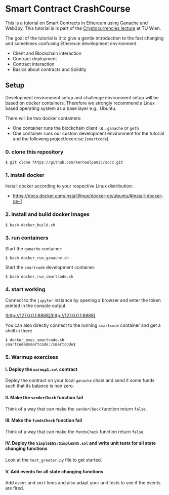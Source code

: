 Smart Contract CrashCourse
=======================

This is a tutorial on Smart Contracts in Ethereum using Ganache and Web3py.
This tutorial is is part of the [Cryptocurrencies lecture](https://tiss.tuwien.ac.at/course/courseDetails.xhtml?dswid=1923&dsrid=980&courseNr=192065&semester=2018W) at TU Wien.

The goal of the tutorial is it to give a gentle introduction to the fast changing and sometimes confusing Ethereum development environment.

* Client and Blockchain interaction
* Contract deployment
* Contract interaction
* Basics about contracts and Solidity

Setup
-----

Development environment setup and challenge environment setup will be based on docker containers. 
Therefore we strongly recommend a Linux based operating system as a base layer e.g., Ubuntu. 

There will be two docker containers:
* One container runs the blockchain client i.e., `ganache` or `geth`
* One container runs our custom development environment for the tutorial and the following project/exercise (`smartcode`) 

### 0. clone this repository
```
$ git clone https://github.com/kernoelpanic/sccc.git
```

### 1. install docker ###

Install docker according to your respective Linux distribution:

* https://docs.docker.com/install/linux/docker-ce/ubuntu/#install-docker-ce-1

### 2. install and build docker images ###
```
$ bash docker_build.sh
```

### 3. run containers ###
Start the `ganache` container:
```
$ bash docker_run_ganache.sh 
```

Start the `smartcode` development container:
```
$ bash docker_run_smartcode.sh
```

### 4. start working ###
Connect to the `jupyter` instance by opening a browser and enter the token printed in the console output.

[http://127.0.0.1:8888](http://127.0.0.1:8888)

You can also directly connect to the running `smartcode` container and get a shell in there
```
$ docker_exec_smartcode.sh
smartcode@smartcode:/smartcode$ 
```

### 5. Warmup exercises ###

#### I. Deploy the `warmup1.sol` contract ####

Deploy the contract on your local `ganache` chain and send it some funds such that its balance is non zero.

#### II. Make the `senderCheck` function fail ####

Think of a way that can make the `senderCheck` function return `false`.

#### III. Make the `fundsCheck` function fail ####

Think of a way that can make the `fundsCheck` function return `false`.

#### IV. Deploy the `SimpleENS/SimpleENS.sol` and write unit tests for all state changing functions ####

Look at the `test_greeter.py` file to get started.

#### V. Add events for all state changing functions ####

Add `event` and `emit` lines and also adapt your unit tests to see if the events are fired. 
